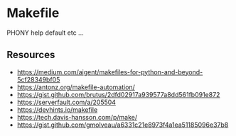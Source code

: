# Makefile

PHONY
help
default
etc ...

## Resources

- <https://medium.com/aigent/makefiles-for-python-and-beyond-5cf28349bf05>
- <https://antonz.org/makefile-automation/>
- <https://gist.github.com/brutus/2dfd02917a939577a8dd561fb091e872>
- <https://serverfault.com/a/205504>
- <https://devhints.io/makefile>
- <https://tech.davis-hansson.com/p/make/>
- <https://gist.github.com/gmolveau/a6331c21e8973f4a1ea51185096e37b8>
